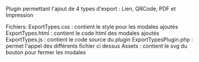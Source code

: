 Plugin permettant l'ajout de 4 types d'export : Lien, QRCode, PDF et Impression

Fichiers:
	ExportTypes.css : contient le style pour les modales ajoutés
	ExportTypes.html : contient le code html des modales ajoutés
	ExportTypes.js : contient le code source du plugin
	ExportTypesPlugin.php : permet l'appel des différents fichier ci dessus
	Assets : contient le svg du bouton pour fermer les modales


